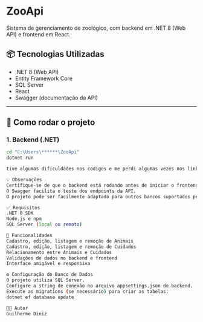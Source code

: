 # ZooApi

Sistema de gerenciamento de zoológico, com backend em .NET 8 (Web API) e frontend em React.

## 📦 Tecnologias Utilizadas

- .NET 8 (Web API)
- Entity Framework Core
- SQL Server
- React
- Swagger (documentação da API)

---

## 🚀 Como rodar o projeto

### 1. Backend (.NET)

```sh
cd "C:\Users\******\ZooApi"
dotnet run

tive algumas dificuldades nos codigos e me perdi algumas vezes nos links

💡 Observações
Certifique-se de que o backend está rodando antes de iniciar o frontend.
O Swagger facilita o teste dos endpoints da API.
O projeto pode ser facilmente adaptado para outros bancos suportados pelo Entity Framework Core.

✅ Requisitos
.NET 8 SDK
Node.js e npm
SQL Server (local ou remoto)

🐾 Funcionalidades
Cadastro, edição, listagem e remoção de Animais
Cadastro, edição, listagem e remoção de Cuidados
Relacionamento entre Animais e Cuidados
Validações de dados no backend e frontend
Interface amigável e responsiva

⚙️ Configuração do Banco de Dados
O projeto utiliza SQL Server.
Configure a string de conexão no arquivo appsettings.json do backend.
Execute as migrations (se necessário) para criar as tabelas:
dotnet ef database update

👨‍💻 Autor
Guilherme Diniz
